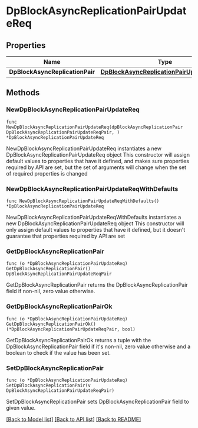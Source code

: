 # DpBlockAsyncReplicationPairUpdateReq

## Properties

Name | Type | Description | Notes
------------ | ------------- | ------------- | -------------
**DpBlockAsyncReplicationPair** | [**DpBlockAsyncReplicationPairUpdateReqPair**](DpBlockAsyncReplicationPairUpdateReqPair.md) |  | 

## Methods

### NewDpBlockAsyncReplicationPairUpdateReq

`func NewDpBlockAsyncReplicationPairUpdateReq(dpBlockAsyncReplicationPair DpBlockAsyncReplicationPairUpdateReqPair, ) *DpBlockAsyncReplicationPairUpdateReq`

NewDpBlockAsyncReplicationPairUpdateReq instantiates a new DpBlockAsyncReplicationPairUpdateReq object
This constructor will assign default values to properties that have it defined,
and makes sure properties required by API are set, but the set of arguments
will change when the set of required properties is changed

### NewDpBlockAsyncReplicationPairUpdateReqWithDefaults

`func NewDpBlockAsyncReplicationPairUpdateReqWithDefaults() *DpBlockAsyncReplicationPairUpdateReq`

NewDpBlockAsyncReplicationPairUpdateReqWithDefaults instantiates a new DpBlockAsyncReplicationPairUpdateReq object
This constructor will only assign default values to properties that have it defined,
but it doesn't guarantee that properties required by API are set

### GetDpBlockAsyncReplicationPair

`func (o *DpBlockAsyncReplicationPairUpdateReq) GetDpBlockAsyncReplicationPair() DpBlockAsyncReplicationPairUpdateReqPair`

GetDpBlockAsyncReplicationPair returns the DpBlockAsyncReplicationPair field if non-nil, zero value otherwise.

### GetDpBlockAsyncReplicationPairOk

`func (o *DpBlockAsyncReplicationPairUpdateReq) GetDpBlockAsyncReplicationPairOk() (*DpBlockAsyncReplicationPairUpdateReqPair, bool)`

GetDpBlockAsyncReplicationPairOk returns a tuple with the DpBlockAsyncReplicationPair field if it's non-nil, zero value otherwise
and a boolean to check if the value has been set.

### SetDpBlockAsyncReplicationPair

`func (o *DpBlockAsyncReplicationPairUpdateReq) SetDpBlockAsyncReplicationPair(v DpBlockAsyncReplicationPairUpdateReqPair)`

SetDpBlockAsyncReplicationPair sets DpBlockAsyncReplicationPair field to given value.



[[Back to Model list]](../README.md#documentation-for-models) [[Back to API list]](../README.md#documentation-for-api-endpoints) [[Back to README]](../README.md)


